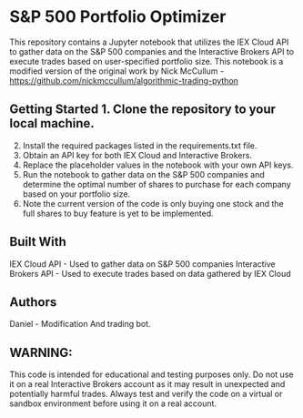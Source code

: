 # S&P 500 Portfolio Optimizer 
This repository contains a Jupyter notebook that utilizes the IEX Cloud API to gather data on the S&P 500 companies and the Interactive Brokers API to execute trades based on user-specified portfolio size. This notebook is a modified version of the original work by Nick McCullum - https://github.com/nickmccullum/algorithmic-trading-python 
## Getting Started 1. Clone the repository to your local machine. 
2. Install the required packages listed in the requirements.txt file. 
3. Obtain an API key for both IEX Cloud and Interactive Brokers. 
4. Replace the placeholder values in the notebook with your own API keys. 
5. Run the notebook to gather data on the S&P 500 companies and determine the optimal number of shares to purchase for each company based on your portfolio size. 
6. Note the current version of the code is only buying one stock and the full shares to buy feature is yet to be implemented. 
## Built With 
IEX Cloud API - Used to gather data on S&P 500 companies 
Interactive Brokers API - Used to execute trades based on data gathered by IEX Cloud 
## Authors 
Daniel - Modification And trading bot. 
## WARNING: 
This code is intended for educational and testing purposes only. Do not use it on a real Interactive Brokers account as it may result in unexpected and potentially harmful trades. Always test and verify the code on a virtual or sandbox environment before using it on a real account.
